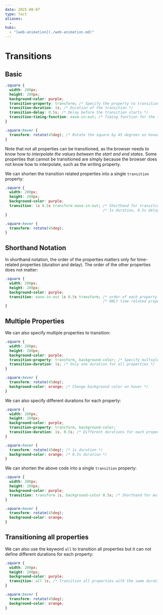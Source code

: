 ```yaml
---
date: 2025-08-07
type: fact
aliases:
  -
hubs:
  - "[web-animation](./web-animation.md)"
---
```


# Transitions

## Basic

```css
.square {
  width: 200px;
  height: 200px;
  background-color: purple;
  transition-property: transform; /* Specify the property to transition */
  transition-duration: 1s; /* Duration of the transition */
  transition-delay: 0.5s; /* Delay before the transition starts */
  transition-timing-function: ease-in-out; /* Timing function for the transition, here we use ease-in-out predefined function */
}

.square:hover {
  transform: rotate(45deg); /* Rotate the square by 45 degrees on hover */
}
```

Note that not all properties can be transitioned, as the browser needs to know how to *interpolate the values between the start and end states*. Some properties that cannot be transitioned are simply because the browser does not know how to interpolate, such as the writing property.

We can shorten the transition related properties into a single `transition` property:

```css
.square {
  width: 200px;
  height: 200px;
  background-color: purple;
  transition: 1s 0.5s transform ease-in-out; /* Shorthand for transition properties */
                                             /* 1s duration, 0.5s delay, transform property, ease-in-out timing function */
}

.square:hover {
  transform: rotate(45deg);
}
```

## Shorthand Notation

In shorthand notation, the order of the properties matters only for time-related properties (duration and delay). The order of the other properties does not matter:

```css
.square {
  width: 200px;
  height: 200px;
  background-color: purple;
  transition: ease-in-out 1s 0.5s transform; /* order of each property does not matter */
                                             /* ONLY time related properties have order -> duration, delay */
}
```

## Multiple Properties

We can also specify multiple properties to transition:

```css
.square {
  width: 200px;
  height: 200px;
  background-color: purple;
  transition-property: transform, background-color; /* Specify multiple properties to transition */
  transition-duration: 1s; /* Only one duration for all properties */
}

.square:hover {
  transform: rotate(45deg);
  background-color: orange; /* Change background color on hover */
}
```

We can also specify different durations for each property:

```css
.square {
  width: 200px;
  height: 200px;
  background-color: purple;
  transition-property: transform, background-color;
  transition-duration: 1s, 0.5s; /* Different durations for each property */
}

.square:hover {
  transform: rotate(45deg); /* 1s duration */
  background-color: orange; /* 0.5s duration */
}
```

We can shorten the above code into a single `transition` property:

```css
.square {
  width: 200px;
  height: 200px;
  background-color: purple;
  transition: transform 1s, background-color 0.5s; /* Shorthand for multiple properties with different durations */
}

.square:hover {
  transform: rotate(45deg);
  background-color: orange;
}
```

## Transitioning all properties

We can also use the keyword `all` to transition all properties but it can not define different durations for each property:

```css
.square {
  width: 200px;
  height: 200px;
  background-color: purple;
  transition: all 1s; /* Transition all properties with the same duration */
}

.square:hover {
  transform: rotate(45deg);
  background-color: orange;
}
```


